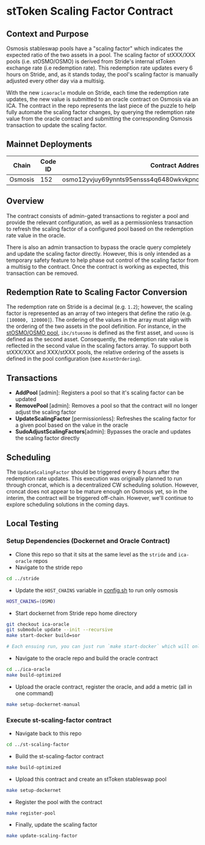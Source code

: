 # stToken Scaling Factor Contract
## Context and Purpose
Osmosis stableswap pools have a "scaling factor" which indicates the expected ratio of the two assets in a pool. The scaling factor of stXXX/XXX pools (i.e. stOSMO/OSMO) is derived from Stride's internal stToken exchange rate (i.e redemption rate). This redemption rate updates every 6 hours on Stride, and, as it stands today, the pool's scaling factor is manually adjusted every other day via a multisig.

With the new `icaoracle` module on Stride, each time the redemption rate updates, the new value is submitted to an oracle contract on Osmosis via an ICA. The contract in the repo represents the last piece of the puzzle to help fully automate the scaling factor changes, by querying the redemption rate value from the oracle contract and submitting the corresponding Osmosis transaction to update the scaling factor.

## Mainnet Deployments
| Chain     | Code ID | Contract Address                                                   |
|-----------|---------|--------------------------------------------------------------------|
| Osmosis   | 152     | osmo12yvjuy69ynnts95ensss4q6480wkvkpnq2z2ntxmfa2qp860xsmq9mzlpn    |

## Overview
The contract consists of admin-gated transactions to register a pool and provide the relevant configuration, as well as a permissionless transaction to refresh the scaling factor of a configured pool based on the redemption rate value in the oracle. 

There is also an admin transaction to bypass the oracle query completely and update the scaling factor directly. However, this is only intended as a temporary safety feature to help phase out control of the scaling factor from a multisig to the contract. Once the contract is working as expected, this transaction can be removed. 

## Redemption Rate to Scaling Factor Conversion
The redemption rate on Stride is a decimal (e.g. `1.2`); however, the scaling factor is represented as an array of two integers that define the ratio (e.g. `[100000, 120000]`). The ordering of the values in the array must align with the ordering of the two assets in the pool definition. For instance, in the [stOSMO/OSMO pool](https://osmosis-api.polkachu.com/osmosis/gamm/v1beta1/pools/833), `ibc/stuosmo` is defined as the first asset, and `uosmo` is defined as the second asset. Consequently, the redemption rate value is reflected in the second value in the scaling factors array. To support both stXXX/XXX and XXX/stXXX pools, the relative ordering of the assets is defined in the pool configuration (see `AssetOrdering`). 

## Transactions
* **AddPool** [admin]: Registers a pool so that it's scaling factor can be updated
* **RemovePool** [admin]: Removes a pool so that the contract will no longer adjust the scaling factor
* **UpdateScalingFactor** [permissionless]: Refreshes the scaling factor for a given pool based on the value in the oracle
* **SudoAdjustScalingFactors**[admin]: Bypasses the oracle and updates the scaling factor directly

## Scheduling
The `UpdateScalingFactor` should be triggered every 6 hours after the redemption rate updates. This execution was originally planned to run through croncat, which is a decentralized CW scheduling solution. However, croncat does not appear to be mature enough on Osmosis yet, so in the interim, the contract will be triggered off-chain. However, we'll continue to explore scheduling solutions in the coming days.

## Local Testing
### Setup Dependencies (Dockernet and Oracle Contract)
* Clone this repo so that it sits at the same level as the `stride` and `ica-oracle` repos
* Navigate to the stride repo
```bash
cd ../stride
```
* Update the `HOST_CHAINS` variable in [config.sh](https://github.com/Stride-Labs/stride/blob/4b1c63332452b2772dc1b26b47547975b8cbd8e0/dockernet/config.sh#L19) to run only osmosis
```bash
HOST_CHAINS=(OSMO)
```
* Start dockernet from Stride repo home directory
```bash
git checkout ica-oracle
git submodule update --init --recursive
make start-docker build=sor

# Each ensuing run, you can just run `make start-docker` which will only rebuild the Stride binary
```
* Navigate to the oracle repo and build the oracle contract
```bash
cd ../ica-oracle
make build-optimized
```
* Upload the oracle contract, register the oracle, and add a metric (all in one command)
```bash
make setup-dockernet-manual
```

### Execute st-scaling-factor contract
* Navigate back to this repo
```bash
cd ../st-scaling-factor
```
* Build the st-scaling-factor contract
```bash
make build-optimized
```
* Upload this contract and create an stToken stableswap pool
```bash
make setup-dockernet
```
* Register the pool with the contract
```bash
make register-pool
```
* Finally, update the scaling factor
```bash
make update-scaling-factor
```